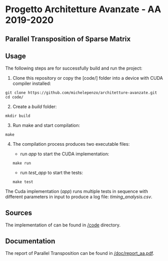 # Progetto Architetture Avanzate - AA 2019-2020
## Parallel Transposition of Sparse Matrix

## Usage

The following steps are for successfully build and run the project:

1. Clone this repository or copy the [code/] folder into a device with CUDA compiler installed:
```
git clone https://github.com/michelepenzo/architetture-avanzate.git
cd code/
```

2. Create a *build* folder:
```
mkdir build
```

3. Run make and start compilation:

```
make
```

4. The compilation process produces two executable files: 
	- run *app* to start the CUDA implementation:
	```
	make run
	```

	- run *test_app* to start the tests:
	```
	make test
	```

The Cuda implementation (*app*) runs multiple tests in sequence with different parameters in input to produce a log file: *timing_analysis.csv*.


## Sources

The implementation of can be found in [/code](./code) directory. 


## Documentation

The report of Parallel Transposition can be found in [/doc/report_aa.pdf](./doc/report_aa.pdf). 